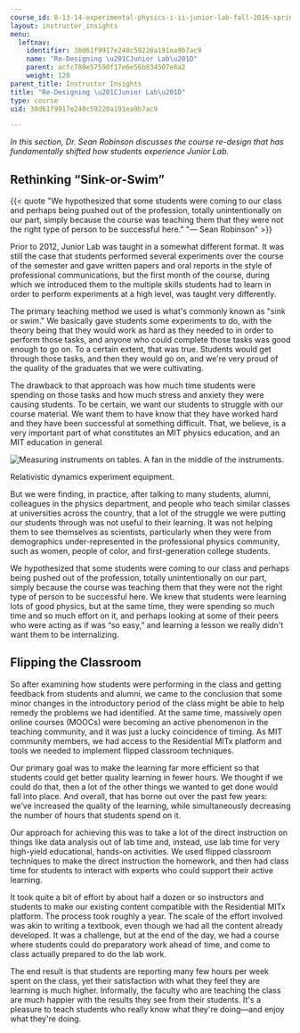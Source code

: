 ```yaml
---
course_id: 8-13-14-experimental-physics-i-ii-junior-lab-fall-2016-spring-2017
layout: instructor_insights
menu:
  leftnav:
    identifier: 30d61f9917e240c59220a191ea9b7ac9
    name: "Re-Designing \u201CJunior Lab\u201D"
    parent: acfc780e57590f17e6e56b834507e6a2
    weight: 120
parent_title: Instructor Insights
title: "Re-Designing \u201CJunior Lab\u201D"
type: course
uid: 30d61f9917e240c59220a191ea9b7ac9

---
```


_In this section, Dr. Sean Robinson discusses the course re-design that has fundamentally shifted how students experience Junior Lab._

Rethinking “Sink-or-Swim”
-------------------------

{{< quote "We hypothesized that some students were coming to our class and perhaps being pushed out of the profession, totally unintentionally on our part, simply because the course was teaching them that they were not the right type of person to be successful here." "— Sean Robinson" >}}

Prior to 2012, Junior Lab was taught in a somewhat different format. It was still the case that students performed several experiments over the course of the semester and gave written papers and oral reports in the style of professional communications, but the first month of the course, during which we introduced them to the multiple skills students had to learn in order to perform experiments at a high level, was taught very differently.

The primary teaching method we used is what's commonly known as "sink or swim." We basically gave students some experiments to do, with the theory being that they would work as hard as they needed to in order to perform those tasks, and anyone who could complete those tasks was good enough to go on. To a certain extent, that was true. Students would get through those tasks, and then they would go on, and we're very proud of the quality of the graduates that we were cultivating.

The drawback to that approach was how much time students were spending on those tasks and how much stress and anxiety they were causing students. To be certain, we want our students to struggle with our course material. We want them to have know that they have worked hard and they have been successful at something difficult. That, we believe, is a very important part of what constitutes an MIT physics education, and an MIT education in general.

![Measuring instruments on tables. A fan in the middle of the instruments.](/coursemedia/8-13-14-experimental-physics-i-ii-junior-lab-fall-2016-spring-2017/5396566d94251d30ad2f06593e975590_Lab.jpg)

Relativistic dynamics experiment equipment.

But we were finding, in practice, after talking to many students, alumni, colleagues in the physics department, and people who teach similar classes at universities across the country, that a lot of the struggle we were putting our students through was not useful to their learning. It was not helping them to see themselves as scientists, particularly when they were from demographics under-represented in the professional physics community, such as women, people of color, and first-generation college students.

We hypothesized that some students were coming to our class and perhaps being pushed out of the profession, totally unintentionally on our part, simply because the course was teaching them that they were not the right type of person to be successful here. We knew that students were learning lots of good physics, but at the same time, they were spending so much time and so much effort on it, and perhaps looking at some of their peers who were acting as if was “so easy,” and learning a lesson we really didn't want them to be internalizing.

Flipping the Classroom 
-----------------------

So after examining how students were performing in the class and getting feedback from students and alumni, we came to the conclusion that some minor changes in the introductory period of the class might be able to help remedy the problems we had identified. At the same time, massively open online courses (MOOCs) were becoming an active phenomenon in the teaching community, and it was just a lucky coincidence of timing. As MIT community members, we had access to the Residential MITx platform and tools we needed to implement flipped classroom techniques. 

Our primary goal was to make the learning far more efficient so that students could get better quality learning in fewer hours. We thought if we could do that, then a lot of the other things we wanted to get done would fall into place. And overall, that has borne out over the past few years: we’ve increased the quality of the learning, while simultaneously decreasing the number of hours that students spend on it.

Our approach for achieving this was to take a lot of the direct instruction on things like data analysis out of lab time and, instead, use lab time for very high-yield educational, hands-on activities. We used flipped classroom techniques to make the direct instruction the homework, and then had class time for students to interact with experts who could support their active learning.

It took quite a bit of effort by about half a dozen or so instructors and students to make our existing content compatible with the Residential MITx platform. The process took roughly a year. The scale of the effort involved was akin to writing a textbook, even though we had all the content already developed. It was a challenge, but at the end of the day, we had a course where students could do preparatory work ahead of time, and come to class actually prepared to do the lab work.

The end result is that students are reporting many few hours per week spent on the class, yet their satisfaction with what they feel they are learning is much higher. Informally, the faculty who are teaching the class are much happier with the results they see from their students. It's a pleasure to teach students who really know what they're doing—and enjoy what they're doing.